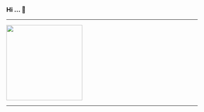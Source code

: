 ### Hi ... 👋
---
<a href="https://github.com/saintrabby" target="_blank"><img height='200px' src="https://simpleicons.org/icons/github.svg"/></a>
***
<!--
![React](https://img.shields.io/badge/React-61DAFB.svg?&style=for-the-badge&logo=React&logoColor=white)
![JavaScript](https://img.shields.io/badge/JavaScript-F7DF1E.svg?&style=for-the-badge&logo=JavaScript&logoColor=white)
![Axios](https://img.shields.io/badge/Axios-5A29E4.svg?&style=for-the-badge&logo=Axios&logoColor=white)
![Redux](https://img.shields.io/badge/Redux-764ABC.svg?&style=for-the-badge&logo=Redux&logoColor=white)
![AwsAmplify](https://img.shields.io/badge/AwsAmplify-FF9900.svg?&style=for-the-badge&logo=AwsAmplify&logoColor=white)
![Pokemon](https://img.shields.io/badge/Pokemon-FFCB05.svg?&style=for-the-badge&logo=Pokemon&logoColor=white)
![Figma](https://img.shields.io/badge/Figma-F24E1E.svg?&style=for-the-badge&logo=Figma&logoColor=white)
-->
<!--
**saintrabby/saintrabby** is a ✨ _special_ ✨ repository because its `README.md` (this file) appears on your GitHub profile.

Here are some ideas to get you started:

- 🔭 I’m currently working on ...
- 🌱 I’m currently learning ...
- 👯 I’m looking to collaborate on ...
- 🤔 I’m looking for help with ...
- 💬 Ask me about ...
- 📫 How to reach me: ...
- 😄 Pronouns: ...
- ⚡ Fun fact: ...
-->

